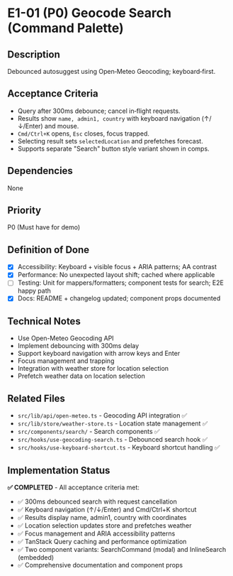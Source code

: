 # E1-01 (P0) Geocode Search (Command Palette)

## Description
Debounced autosuggest using Open‑Meteo Geocoding; keyboard‑first.

## Acceptance Criteria

* Query after 300ms debounce; cancel in‑flight requests.
* Results show `name, admin1, country` with keyboard navigation (↑/↓/Enter) and mouse.
* `Cmd/Ctrl+K` opens, `Esc` closes, focus trapped.
* Selecting result sets `selectedLocation` and prefetches forecast.
* Supports separate "Search" button style variant shown in comps.

## Dependencies
None

## Priority
P0 (Must have for demo)

## Definition of Done
- [x] Accessibility: Keyboard + visible focus + ARIA patterns; AA contrast
- [x] Performance: No unexpected layout shift; cached where applicable
- [ ] Testing: Unit for mappers/formatters; component tests for search; E2E happy path
- [x] Docs: README + changelog updated; component props documented

## Technical Notes
- Use Open-Meteo Geocoding API
- Implement debouncing with 300ms delay
- Support keyboard navigation with arrow keys and Enter
- Focus management and trapping
- Integration with weather store for location selection
- Prefetch weather data on location selection

## Related Files
- `src/lib/api/open-meteo.ts` - Geocoding API integration ✅
- `src/lib/store/weather-store.ts` - Location state management ✅
- `src/components/search/` - Search components ✅
- `src/hooks/use-geocoding-search.ts` - Debounced search hook ✅
- `src/hooks/use-keyboard-shortcut.ts` - Keyboard shortcut handling ✅

## Implementation Status
**✅ COMPLETED** - All acceptance criteria met:
- ✅ 300ms debounced search with request cancellation
- ✅ Keyboard navigation (↑/↓/Enter) and Cmd/Ctrl+K shortcut
- ✅ Results display name, admin1, country with coordinates
- ✅ Location selection updates store and prefetches weather
- ✅ Focus management and ARIA accessibility patterns
- ✅ TanStack Query caching and performance optimization
- ✅ Two component variants: SearchCommand (modal) and InlineSearch (embedded)
- ✅ Comprehensive documentation and component props
